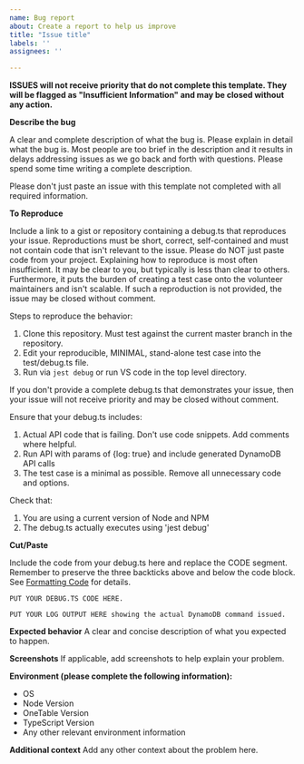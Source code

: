 ```yaml
---
name: Bug report
about: Create a report to help us improve
title: "Issue title"
labels: ''
assignees: ''

---
```


**ISSUES will not receive priority that do not complete this template. They will be flagged as "Insufficient Information" and may be closed without any action.**

**Describe the bug**

A clear and complete description of what the bug is. Please explain in detail what the bug is. Most people are too brief in the description and it results in delays addressing issues as we go back and forth with questions. Please spend some time writing a complete description.

Please don't just paste an issue with this template not completed with all required information.

**To Reproduce**

Include a link to a gist or repository containing a debug.ts that reproduces your issue. Reproductions must be short, correct, self-contained and must not contain code that isn't relevant to the issue. Please do NOT just paste code from your project. Explaining how to reproduce is most often insufficient. It may be clear to you, but typically is less than clear to others. Furthermore, it puts the burden of creating a test case onto the volunteer maintainers and isn't scalable. If such a reproduction is not provided, the issue may be closed without comment.

Steps to reproduce the behavior:

1. Clone this repository. Must test against the current master branch in the repository.
2. Edit your reproducible, MINIMAL, stand-alone test case into the test/debug.ts file.
3. Run via `jest debug` or run VS code in the top level directory.

If you don't provide a complete debug.ts that demonstrates your issue, then your issue will not receive priority and may be closed without comment.

Ensure that your debug.ts includes:

1. Actual API code that is failing. Don't use code snippets. Add comments where helpful.
2. Run API with params of {log: true} and include generated DynamoDB API calls
3. The test case is a minimal as possible. Remove all unnecessary code and options.

Check that:

1. You are using a current version of Node and NPM
2. The debug.ts actually executes using 'jest debug'

**Cut/Paste**

Include the code from your debug.ts here and replace the CODE segment. Remember to preserve the three backticks above and below the code block.  See [Formatting Code](https://www.freecodecamp.org/news/how-to-format-code-in-markdown/) for details.

```
PUT YOUR DEBUG.TS CODE HERE.
```

```
PUT YOUR LOG OUTPUT HERE showing the actual DynamoDB command issued.
```

**Expected behavior**
A clear and concise description of what you expected to happen.

**Screenshots**
If applicable, add screenshots to help explain your problem.

**Environment (please complete the following information):**
 - OS
 - Node Version
 - OneTable Version
 - TypeScript Version
 - Any other relevant environment information

**Additional context**
Add any other context about the problem here.
